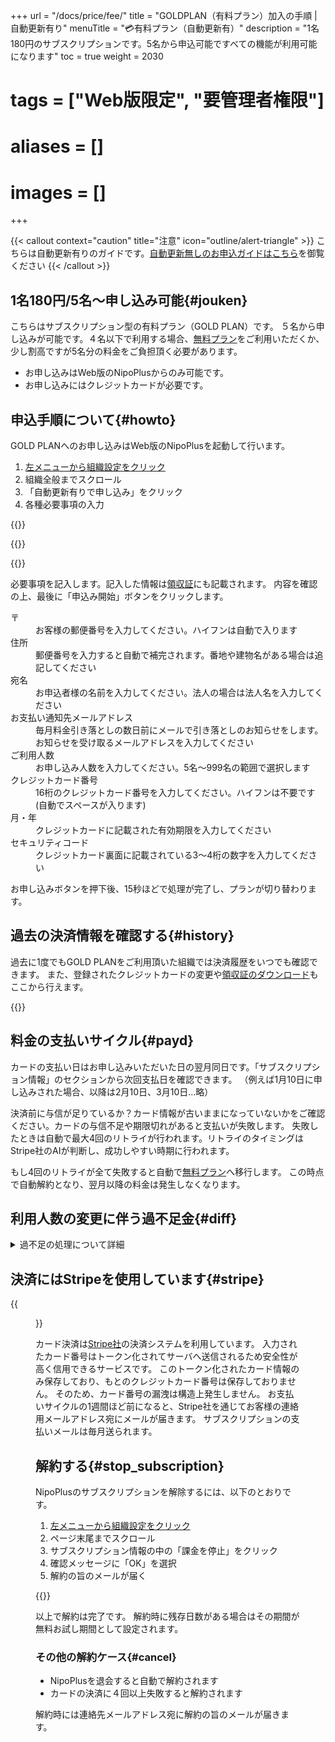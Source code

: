 +++
url = "/docs/price/fee/"
title = "GOLDPLAN（有料プラン）加入の手順 | 自動更新有り"
menuTitle = "💳有料プラン（自動更新有）"
description = "1名180円のサブスクリプションです。5名から申込可能ですべての機能が利用可能になります"
toc = true
weight = 2030
# tags = ["Web版限定", "要管理者権限"]
# aliases = []
# images = []
+++

{{< callout context="caution" title="注意" icon="outline/alert-triangle" >}}
こちらは自動更新有りのガイドです。[自動更新無しのお申込ガイドはこちら](/docs/price/invoice/)を御覧ください
{{< /callout >}}

## 1名180円/5名〜申し込み可能{#jouken}

こちらはサブスクリプション型の有料プラン（GOLD PLAN）です。
５名から申し込みが可能です。４名以下で利用する場合、[無料プラン](/docs/price/free/)をご利用いただくか、少し割高ですが5名分の料金をご負担頂く必要があります。

- お申し込みはWeb版のNipoPlusからのみ可能です。
- お申し込みにはクレジットカードが必要です。

## 申込手順について{#howto}

GOLD PLANへのお申し込みはWeb版のNipoPlusを起動して行います。

1. [左メニューから組織設定をクリック](/docs/manual/initial-setting/staff/rank/#rootSettingBtn)
2. 組織全般までスクロール
3. 「自動更新有りで申し込み」をクリック
4. 各種必要事項の入力

{{<icatch filename="entry" msg="組織設定からGOLD PLANへ申込みができます。自動更新有りはクレジットカードが必要です">}}

{{<nextArrow>}}

{{<icatch filename="input-card" msg="クレジットカード番号や申込み人数などの必要事項を記入してください" alice="pc">}}

必要事項を記入します。記入した情報は[領収証](/docs/price/receipt/)にも記載されます。
内容を確認の上、最後に「申込み開始」ボタンをクリックします。

<dl class="basic">
  <dt>〒</dt>
  <dd>お客様の郵便番号を入力してください。ハイフンは自動で入ります</dd>
  <dt>住所</dt>
  <dd>郵便番号を入力すると自動で補完されます。番地や建物名がある場合は追記してください</dd>
  <dt>宛名</dt>
  <dd>お申込者様の名前を入力してください。法人の場合は法人名を入力してください</dd>
  <dt>お支払い通知先メールアドレス</dt>
  <dd>毎月料金引き落としの数日前にメールで引き落としのお知らせをします。お知らせを受け取るメールアドレスを入力してください</dd>
  <dt>ご利用人数</dt>
  <dd>お申し込み人数を入力してください。5名〜999名の範囲で選択します</dd>
  <dt>クレジットカード番号</dt>
  <dd>16桁のクレジットカード番号を入力してください。ハイフンは不要です(自動でスペースが入ります)</dd>
  <dt>月・年</dt>
  <dd>クレジットカードに記載された有効期限を入力してください</dd>
  <dt>セキュリティコード</dt>
  <dd>クレジットカード裏面に記載されている3〜4桁の数字を入力してください</dd>
</dl>

お申し込みボタンを押下後、15秒ほどで処理が完了し、プランが切り替わります。

## 過去の決済情報を確認する{#history}

過去に1度でもGOLD PLANをご利用頂いた組織では決済履歴をいつでも確認できます。
また、登録されたクレジットカードの変更や[領収証のダウンロード](/docs/price/receipt/)もここから行えます。

{{<icatch filename="receipt" msg="これまでの決済履歴を確認したり領収証のダウンロードもできます">}}

## 料金の支払いサイクル{#payd}

カードの支払い日はお申し込みいただいた日の翌月同日です。「サブスクリプション情報」のセクションから次回支払日を確認できます。
（例えば1月10日に申し込みされた場合、以降は2月10日、3月10日...略）

決済前に与信が足りているか？カード情報が古いままになっていないかをご確認ください。カードの与信不足や期限切れがあると支払いが失敗します。
失敗したときは自動で最大4回のリトライが行われます。リトライのタイミングはStripe社のAIが判断し、成功しやすい時期に行われます。

もし4回のリトライが全て失敗すると自動で[無料プラン](/docs/price/free/)へ移行します。
この時点で自動解約となり、翌月以降の料金は発生しなくなります。

## 利用人数の変更に伴う過不足金{#diff}

<details>
  <summary>過不足の処理について詳細</summary>

月の途中で人数を変更すると差額が発生します。差額分は次回の支払い時に相殺・または上乗せされて処理されます。
以下のシナリオを考えてみましょう

1. 5月3日に10名でお申し込み
1. 6月20日に人数を10から20へ増加

その際の支払は以下のようになります。7月に金額が多くなり、8月に戻っていることが確認できます。

| 請求書作成日 | 状態           | 金額                                               |
| ------------ | -------------- | -------------------------------------------------- |
| 2022/8/3     | お支払済みです | 3600（◀20名分として平常時の金額が請求）           |
| 2022/7/3     | お支払済みです | 4380（◀この決済時に過不足分が調整される）         |
| 2022/6/3     | お支払済みです | 1800（◀人数増加前。この決済のあとに人数を増やす） |
| 2022/5/3     | お支払済みです | 1800（◀人数増加前）                               |

7月の支払いが3600円ではなく、4380円になっているのは、6月20日に人数を10名増やした分、支払いが不足するためです。
6月20日〜7月3日(13日間)までは＋10名された金額がまだ支払われていないため、この分が日割り計算されて7月3日にまとめて引き落とされます。

より詳細な計算式は次のとおりです。

- 日割りの過不足: 180円×13日(日割り)÷30(1ヶ月)×10名（追加した人数) = 780円
- 7月3日〜8月3日までの料金 3600円（20名×180円)
- 780円＋3,600円＝ 4,380円

なお、8月に入ると未払いが解消されるために料金は3600円に戻ります。
これは過不足のケースですが、逆に人数を減らした場合は、次回支払金額が減ります。
極端に人数を減らす場合、次回請求が発生しない場合もあります。

</details>

## 決済にはStripeを使用しています{#stripe}

{{<figure src="stripe.png"  alt="stripeのロゴ" caption="stripeのロゴ" >}}

カード決済は[Stripe社](https://stripe.com/jp)の決済システムを利用しています。
入力されたカード番号はトークン化されてサーバへ送信されるため安全性が高く信用できるサービスです。
このトークン化されたカード情報のみ保存しており、もとのクレジットカード番号は保存しておりません。
そのため、カード番号の漏洩は構造上発生しません。
お支払いサイクルの1週間ほど前になると、Stripe社を通じてお客様の連絡用メールアドレス宛にメールが届きます。
サブスクリプションの支払いメールは毎月送られます。

## 解約する{#stop_subscription}

NipoPlusのサブスクリプションを解除するには、以下のとおりです。

1. [左メニューから組織設定をクリック](/docs/manual/initial-setting/staff/rank/#rootSettingBtn)
2. ページ末尾までスクロール
3. サブスクリプション情報の中の「課金を停止」をクリック
4. 確認メッセージに「OK」を選択
5. 解約の旨のメールが届く

{{<iTablet filename="cancel-subscription" msg="支払いを止めるよ">}}

以上で解約は完了です。
解約時に残存日数がある場合はその期間が無料お試し期間として設定されます。

### その他の解約ケース{#cancel}

- NipoPlusを退会すると自動で解約されます
- カードの決済に４回以上失敗すると解約されます

解約時には連絡先メールアドレス宛に解約の旨のメールが届きます。
